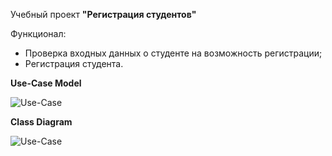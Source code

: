 Учебный проект **"Регистрация студентов"**

Функционал:
* Проверка входных данных о студенте на возможность регистрации;
* Регистрация студента.

**Use-Case Model**

![Use-Case](http://www.plantuml.com/plantuml/proxy?cache=no&src=https://raw.githubusercontent.com/DavydovichYana/student_project/master/Use_case_model.puml)

**Class Diagram**

![Use-Case](http://www.plantuml.com/plantuml/proxy?cache=no&src=https://raw.githubusercontent.com/DavydovichYana/student_project/develop/1.1.0/Class_diagram.puml)
